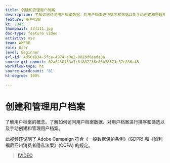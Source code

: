 ```yaml
---
title: 创建和管理用户档案
description: 了解如何访问用户档案数据、对用户档案进行排序和筛选以及手动创建和管理用户档案。了解对一般数据保护条例 (GDPR) 和加州消费者隐私权法案 (CCPA) 的合规性。
feature: 用户档案
kt: 7843
thumbnail: 334111.jpg
doc-type: feature video
activity: use
team: WWFRE
role: User
level: Beginner
exl-id: 4d50e834-5fca-4974-a0e2-081bd0aada8a
source-git-commit: 02a6238163a7c8f887236e03b78673c57c836a45
workflow-type: ht
source-wordcount: '81'
ht-degree: 100%

---
```


# 创建和管理用户档案

了解用户档案的概念。了解如何访问用户档案数据、对用户档案进行排序和筛选以及手动创建和管理用户档案。

此视频还说明了 Adobe Campaign 符合《一般数据保护条例》(GDPR) 和《加利福尼亚州消费者隐私法案》(CCPA) 的规定。

>[!VIDEO](https://video.tv.adobe.com/v/334111?quality=12)
